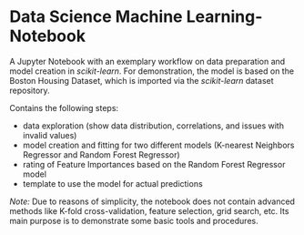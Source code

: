 # Data Science Machine Learning-Notebook
A Jupyter Notebook with an exemplary workflow on data preparation and model creation in *scikit-learn*. For demonstration, the model is based on the Boston Housing Dataset, which is imported via the *scikit-learn* dataset repository.

Contains the following steps:
- data exploration (show data distribution, correlations, and issues with invalid values)
- model creation and fitting for two different models (K-nearest Neighbors Regressor and Random Forest Regressor)
- rating of Feature Importances based on the Random Forest Regressor model
- template to use the model for actual predictions

*Note:* Due to reasons of simplicity, the notebook does not contain advanced methods like K-fold cross-validation, feature selection, grid search, etc. Its main purpose is to demonstrate some basic tools and procedures.
